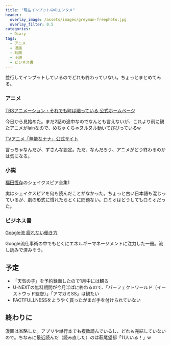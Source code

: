 ```yaml
---
title: "現在インプット中のエンタメ"
header:
  overlay_image: /assets/images/greyman-freephoto.jpg
  overlay_filter: 0.5
categories:
  - Diary
tags:
  - アニメ
  - 漫画
  - 映画
  - 小説
  - ビジネス書
---
```


並行してインプットしているのでどれも終わっていない。ちょっとまとめてみる。

### アニメ

[TBSアニメーション・それでも町は廻っている 公式ホームページ](https://www.tbs.co.jp/anime/soremachi/)

今日から見始めた。まだ2話の途中なのでなんとも言えないが、これより前に観たアニメがlainなので、めちゃくちゃヌルヌル動いてびびっているw

[TVアニメ「無能なナナ」公式サイト](https://munounanana.com/)

言っちゃなんだが、ずさんな設定。ただ、なんだろう、アニメがどう終わるのかは気になる。

### 小説

[福田恆存](https://ja.wikipedia.org/wiki/%E7%A6%8F%E7%94%B0%E6%81%86%E5%AD%98)のシェイクスピア全集1

実はシェイクスピアを何も読んだことがなかった。ちょっと古い日本語も混じっているが、劇の形式に慣れたらとくに問題ない。ロミオはどうしてもロミオだった。

### ビジネス書

[Google流 疲れない働き方](https://www.amazon.co.jp/Google%E6%B5%81-%E7%96%B2%E3%82%8C%E3%81%AA%E3%81%84%E5%83%8D%E3%81%8D%E6%96%B9-%E3%83%94%E3%83%A7%E3%83%BC%E3%83%88%E3%83%AB%E3%83%BB%E3%83%95%E3%82%A7%E3%83%AA%E3%83%BC%E3%82%AF%E3%82%B9%E3%83%BB%E3%82%B0%E3%82%B8%E3%83%90%E3%83%81/dp/4797395362)

Google流仕事術の中でもとくにエネルギーマネージメントに注力した一冊。流し読みで済みそう。

## 予定

- 「天気の子」を予約録画したので1月中には観る
- U-NEXTの無料期間が今月半ばに終わるので、「パーフェクトワールド（イーストウッド監督）」「アマガミSS」は観たい
- FACTFULLNESSをようやく買ったがまだ手を付けられていない

## 終わりに

漫画は省略した。アプリや単行本でも複数読んでいるし、どれも完結していないので。ちなみに最近読んだ（読み直した）のは萩尾望都「11人いる！」w
